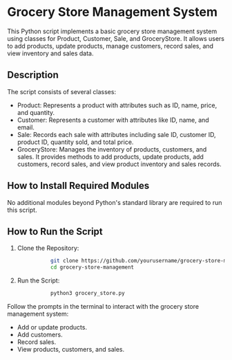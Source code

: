 # Grocery Store Management System
This Python script implements a basic grocery store management system using classes for Product, Customer, Sale, and GroceryStore. It allows users to add products, update products, manage customers, record sales, and view inventory and sales data.

## Description
The script consists of several classes:
* Product: Represents a product with attributes such as ID, name, price, and quantity.
* Customer: Represents a customer with attributes like ID, name, and email.
* Sale: Records each sale with attributes including sale ID, customer ID, product ID, quantity sold, and total price.
* GroceryStore: Manages the inventory of products, customers, and sales. It provides methods to add products, update products, add customers, record sales, and view product inventory and sales records.

## How to Install Required Modules
No additional modules beyond Python's standard library are required to run this script.

## How to Run the Script
1. Clone the Repository: 
```bash 
              git clone https://github.com/yourusername/grocery-store-management.git
              cd grocery-store-management
```

2. Run the Script:
```bash 
              python3 grocery_store.py
```
Follow the prompts in the terminal to interact with the grocery store management system:

* Add or update products.
* Add customers.
* Record sales.
* View products, customers, and sales.
